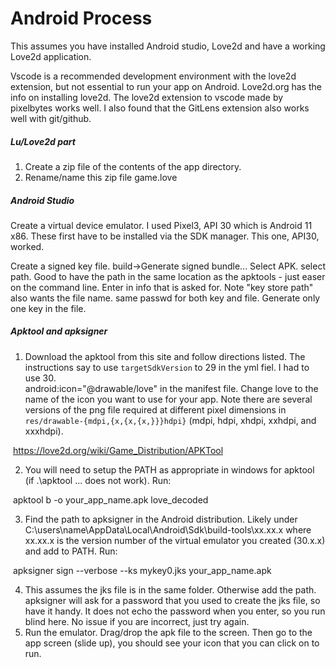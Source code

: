 # Android Process 

This assumes you have installed Android studio, Love2d and have a working Love2d application.      

Vscode is a recommended development environment with the love2d extension, but not essential to run your app on Android.  Love2d.org has the info on installing love2d.  The love2d extension to vscode made by pixelbytes works well.  I also found that the GitLens  extension also works well with git/github.

##### Lu/Love2d part

1. Create a zip file of the contents of the app directory.
2. Rename/name this zip file game.love

##### Android Studio

Create a virtual device emulator.  I used Pixel3, API 30 which is Android 11 x86.  These first have to be installed via the SDK manager.  This one, API30, worked. 

Create a signed key file.  build->Generate signed bundle...  Select APK.  select path.  Good to have the path in the same location as the apktools - just easer on the command line.  Enter in info that is asked for.  Note "key store path" also wants the file name.  same passwd for both key and file.  Generate only one key in the file.

##### Apktool and apksigner

1. Download the apktool from this site and follow directions listed.  The instructions say to use `targetSdkVersion` to 29 in the yml fiel.   I had to use 30.  
   android:icon="@drawable/love" in the manifest file.  Change love to the name of the icon you want to use for your app.  Note there are several versions of the png file required at different pixel dimensions in `res/drawable-{mdpi,{x,{x,{x,}}}hdpi}` (mdpi, hdpi, xhdpi, xxhdpi, and xxxhdpi). 

​		https://love2d.org/wiki/Game_Distribution/APKTool

2. You will need to setup the PATH as appropriate in windows for apktool (if .\apktool ... does not work).  Run:

​		apktool b -o your_app_name.apk love_decoded

3. Find the path to apksigner in the Android distribution.  Likely under C:\users\name\AppData\Local\Android\Sdk\build-tools\xx.xx.x where xx.xx.x is the version number of the virtual emulator you created (30.x.x) and add to PATH.  Run:

​		apksigner sign --verbose --ks mykey0.jks your_app_name.apk

4. This assumes the jks file is in the same folder.  Otherwise add the path.  apksigner will ask for a password that you used to create the jks file, so have it handy.  It does not echo the password when you enter, so you run blind here.  No issue if you are incorrect, just try again.
5. Run the emulator.  Drag/drop the apk file to the screen.   Then go to the app screen (slide up), you should see your icon that you can click on to run.
